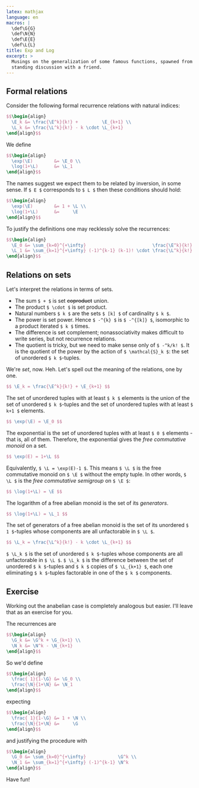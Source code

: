 ```yaml
---
latex: mathjax
language: en
macros: |
  \def\G{G}
  \def\N{N}
  \def\E{E}
  \def\L{L}
title: Exp and Log
excerpt: >
  Musings on the generalization of some famous functions, spawned from a long
  standing discussion with a friend.
---
```


## Formal relations

Consider the following formal recurrence relations with natural indices:

``` tex
$$\begin{align}
  \E_k &= \frac{\E^k}{k!} +         \E_{k+1} \\
  \L_k &= \frac{\L^k}{k!} - k \cdot \L_{k+1}
\end{align}$$
```

We define

``` tex
$$\begin{align}
  \exp(\E)        &= \E_0 \\
  \log(1+\L)      &= \L_1
\end{align}$$
```

The names suggest we expect them to be related by inversion, in some sense.
If `$ E $` corresponds to `$ L $` then these conditions should hold:

``` tex
$$\begin{align}
  \exp(\E)        &= 1 + \L \\
  \log(1+\L)      &=     \E
\end{align}$$
```

To justify the definitions one may recklessly solve the recurrences:

``` tex
$$\begin{align}
  \E_0 &= \sum_{k=0}^{+\infty}                         \frac{\E^k}{k!} \\
  \L_1 &= \sum_{k=1}^{+\infty} (-1)^{k-1} (k-1)! \cdot \frac{\L^k}{k!}
\end{align}$$
```

## Relations on sets

Let's interpret the relations in terms of sets.

* The sum `$ + $` is set ~~coproduct~~ union.
* The product `$ \cdot $` is set product.
* Natural numbers `$ k $` are the sets `$ [k] $` of cardinality `$ k $`.
* The power is set power. Hence `$ -^{k} $` is `$ -^{[k]} $`, isomorphic
to a product iterated `$ k $` times.
* The difference is set complement; nonassociativity makes difficult to
write series, but not recurrence relations.
* The quotient is tricky, but we need to make sense only of `$
-^k/k! $`. It is the quotient of the power by the action of `$
\mathcal{S}_k $`: the set of unordered `$ k $`-tuples.

We're *set*, now.
Heh.
Let's spell out the meaning of the relations, one by one.

``` tex
$$ \E_k = \frac{\E^k}{k!} + \E_{k+1} $$
```

The set of unordered tuples with at least `$ k $` elements is the union
of the set of unordered `$ k $`-tuples and the set of unordered tuples
with at least `$ k+1 $` elements.

``` tex
$$ \exp(\E) = \E_0 $$
```

The exponential is the set of unordered tuples with at least `$ 0 $`
elements - that is, all of them. Therefore, the exponential gives the
*free commutative monoid* on a set.

``` tex
$$ \exp(E) = 1+\L $$
```

Equivalently, `$ \L = \exp(E)-1 $`. This means `$ \L $` is the free
commutative monoid on `$ \E $` without the empty tuple. In other words,
`$ \L $` is the *free commutative semigroup* on `$ \E $`:

``` tex
$$ \log(1+\L) = \E $$
```

The logarithm of a free abelian monoid is the set of its *generators*.

``` tex
$$ \log(1+\L) = \L_1 $$
```

The set of generators of a free abelian monoid is the set of its unordered
`$ 1 $`-tuples whose components are all unfactorable in `$ \L $`.


``` tex
$$ \L_k = \frac{\L^k}{k!} - k \cdot \L_{k+1} $$
```

`$ \L_k $` is the set of unordered `$ k $`-tuples whose components are
all unfactorable in `$ \L $`. `$ \L_k $` is the difference between the set
of unordered `$ k $`-tuples and `$ k $` copies of `$ \L_{k+1} $`, each one
eliminating `$ k $`-tuples factorable in one of the `$ k $` components.

## Exercise

Working out the anabelian case is completely analogous but easier.
I'll leave that as an exercise for you.

The recurrences are

``` tex
$$\begin{align}
  \G_k &= \G^k + \G_{k+1} \\
  \N_k &= \N^k - \N_{k+1}
\end{align}$$
```

So we'd define

``` tex
$$\begin{align}
  \frac{ 1}{1-\G} &= \G_0 \\
  \frac{\N}{1+\N} &= \N_1
\end{align}$$
```

expecting

``` tex
$$\begin{align}
  \frac{ 1}{1-\G} &= 1 + \N \\
  \frac{\N}{1+\N} &=     \G
\end{align}$$
```

and justifying the procedure with

``` tex
$$\begin{align}
  \G_0 &= \sum_{k=0}^{+\infty}            \G^k \\
  \N_1 &= \sum_{k=1}^{+\infty} (-1)^{k-1} \N^k
\end{align}$$
```

Have fun!
